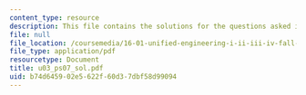 ```yaml
---
content_type: resource
description: This file contains the solutions for the questions asked in U3.
file: null
file_location: /coursemedia/16-01-unified-engineering-i-ii-iii-iv-fall-2005-spring-2006/b74d645902e5622f60d37dbf58d99094_u03_ps07_sol.pdf
file_type: application/pdf
resourcetype: Document
title: u03_ps07_sol.pdf
uid: b74d6459-02e5-622f-60d3-7dbf58d99094
---
```

